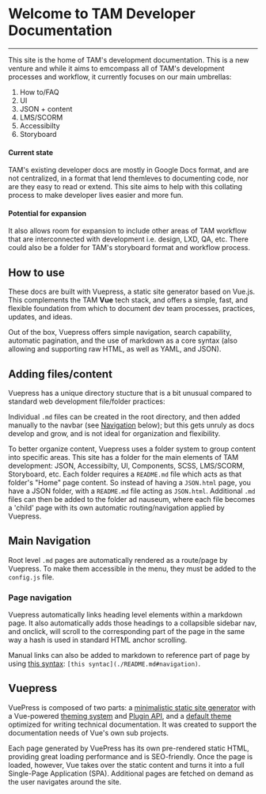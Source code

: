 # **Welcome to TAM Developer Documentation**
---
This site is the home of TAM's development documentation.  This is a new venture and while it aims to emcompass all of TAM's development processes and workflow, it currently focuses on our main umbrellas:

1. How to/FAQ
2. UI
3. JSON + content
4. LMS/SCORM
5. Accessibilty
6. Storyboard

#### Current state

TAM's existing developer docs are mostly in Google Docs format, and are not centralized, in a format that lend themleves to documenting code, nor are they easy to read or extend. This site aims to help with this collating process to make developer lives easier and more fun.

#### Potential for expansion

It also allows room for expansion to include other areas of TAM workflow that are interconnected with development i.e. design, LXD, QA, etc. There could also be a folder for TAM's storyboard format and workflow process.

## How to use

These docs are built with Vuepress, a static site generator based on Vue.js. This complements the TAM **Vue** tech stack, and offers a simple, fast, and flexible foundation from which to document dev team processes, practices, updates, and ideas.

Out of the box, Vuepress offers simple navigation, search capability, automatic pagination, and the use of markdown as a core syntax (also allowing and supporting raw HTML, as well as YAML, and JSON).

## Adding files/content

Vuepress has a unique directory stucture that is a bit unusual compared to standard web development file/folder practices:

Individual `.md` files can be created in the root directory, and then added manually to the navbar (see [Navigation](./README.md#navigation) below); but this gets unruly as docs develop and grow, and is not ideal for organization and flexibility.

To better organize content, Vuepress uses a folder system to group content into specific areas. This site has a folder for the main elements of TAM development: JSON, Accessibilty, UI, Components, SCSS, LMS/SCORM, Storyboard, etc. Each folder requires a `README.md` file which acts as that folder's "Home" page content. So instead of having a `JSON.html` page, you have a JSON folder, with a `README.md` file acting as `JSON.html`. Additional `.md` files can then be added to the folder ad nauseum, where each file becomes a 'child' page with its own automatic routing/navigation applied by Vuepress.

## Main Navigation

Root level `.md` pages are automatically rendered as a route/page by Vuepress. To make them accessible in the menu, they must be added to the `config.js` file.

### Page navigation

Vuepress automatically links heading level elements within a markdown page. It also automatically adds those headings to a collapsible sidebar nav, and onclick, will scroll to the corresponding part of the page in the same way a hash is used in standard HTML anchor scrolling.

Manual links can also be added to markdown to reference part of page by using [this syntax](./README.md#navigation): `[this syntac](./README.md#navigation)`.

## Vuepress

VuePress is composed of two parts: a [minimalistic static site generator](https://github.com/vuejs/vuepress/tree/master/packages/%40vuepress/core) with a Vue-powered [theming system](https://v1.vuepress.vuejs.org/theme/) and [Plugin API](https://v1.vuepress.vuejs.org/plugin/), and a [default theme](https://v1.vuepress.vuejs.org/theme/default-theme-config.html) optimized for writing technical documentation. It was created to support the documentation needs of Vue's own sub projects.

Each page generated by VuePress has its own pre-rendered static HTML, providing great loading performance and is SEO-friendly. Once the page is loaded, however, Vue takes over the static content and turns it into a full Single-Page Application (SPA). Additional pages are fetched on demand as the user navigates around the site.
